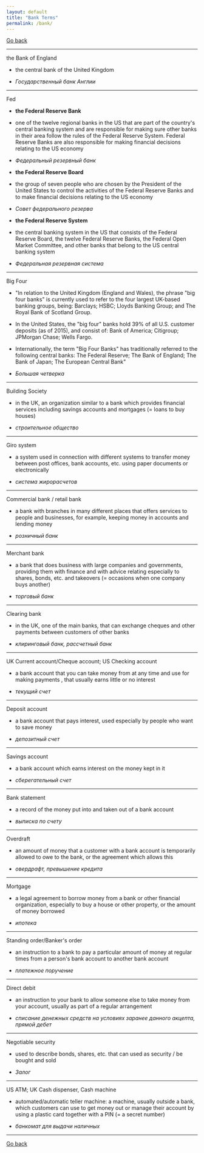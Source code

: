 ```yaml
---
layout: default
title: "Bank Terms"
permalink: /bank/
---
```


[Go back](https://teu5us.github.io/table-of-contents)

------

the Bank of England

  * the central bank of the United Kingdom

  * *Государственный банк Англии*

------

Fed

  * **the Federal Reserve Bank**

  * one of the twelve regional banks in the US that are part of the country's central banking system and are responsible for making sure other banks in their area follow the rules of the Federal Reserve System. Federal Reserve Banks are also responsible for making financial decisions relating to the US economy

  * *Федеральный резервный банк*

  * **the Federal Reserve Board**

  * the group of seven people who are chosen by the President of the United States to control the activities of the Federal Reserve Banks and to make financial decisions relating to the US economy

  * *Совет федерального резерва*

  * **the Federal Reserve System**

  * the central banking system in the US that consists of the Federal Reserve Board, the twelve Federal Reserve Banks, the Federal Open Market Committee, and other banks that belong to the US central banking system

  * *Федеральная резервная система*

------

Big Four

  * "In relation to the United Kingdom (England and Wales), the phrase "big four banks" is currently used to refer to the four largest UK-based banking groups, being: Barclays; HSBC; Lloyds Banking Group; and The Royal Bank of Scotland Group.

  * In the United States, the "big four" banks hold 39% of all U.S. customer deposits (as of 2015), and consist of: Bank of America; Citigroup; JPMorgan Chase; Wells Fargo.

  * Internationally, the term "Big Four Banks" has traditionally referred to the following central banks: The Federal Reserve; The Bank of England; The Bank of Japan; The European Central Bank"

  * *Большая четверка*

------

Building Society

  * in the UK, an organization similar to a bank which provides financial services including savings accounts and mortgages (= loans to buy houses)

  * *строительное общество*

------

Giro system

  * a system used in connection with different systems to transfer money between post offices, bank accounts, etc. using paper documents or electronically

  * *система жирорасчетов*

------

Commercial bank / retail bank

  * a bank with branches in many different places that offers services to people and businesses, for example, keeping money in accounts and lending money

  * *розничный банк*

------

Merchant bank

  * a bank that does business with large companies and governments, providing them with finance and with advice relating especially to shares, bonds, etc. and takeovers (= occasions when one company buys another)

  * *торговый банк*

------

Clearing bank

  * in the UK, one of the main banks, that can exchange cheques and other payments between customers of other banks

  * *клиринговый банк, рассчетный банк*

------

UK Current account/Cheque account; US Checking account

  * a bank account that you can take money from at any time and use for making payments , that usually earns little or no interest

  * *текущий счет*

------

Deposit account

  * a bank account that pays interest, used especially by people who want to save money

  * *депозитный счет*

------

Savings account

  * a bank account which earns interest on the money kept in it

  * *сберегательный счет*

------

Bank statement

  * a record of the money put into and taken out of a bank account

  * *выписка по счету*

------

Overdraft

  * an amount of money that a customer with a bank account is temporarily allowed to owe to the bank, or the agreement which allows this

  * *овердрафт, превышение кредита*

------

Mortgage

  * a legal agreement to borrow money from a bank or other financial organization, especially to buy a house or other property, or the amount of money borrowed

  * *ипотека*

------

Standing order/Banker's order

  * an instruction to a bank to pay a particular amount of money at regular times from a person's bank account to another bank account

  * *платежное поручение*

------

Direct debit

  * an instruction to your bank to allow someone else to take money from your account, usually as part of a regular arrangement

  * *списание денежных средств на условиях заранее данного акцепта, прямой дебет*

------

Negotiable security

  * used to describe bonds, shares, etc. that can used as security / be bought and sold

  * *Залог*

------

US ATM; UK Cash dispenser, Cash machine

  * automated/automatic teller machine: a machine, usually outside a bank, which customers can use to get money out or manage their account by using a plastic card together with a PIN (= a secret number)

  * *банкомат для выдачи наличных*

------

[Go back](https://teu5us.github.io/table-of-contents)
